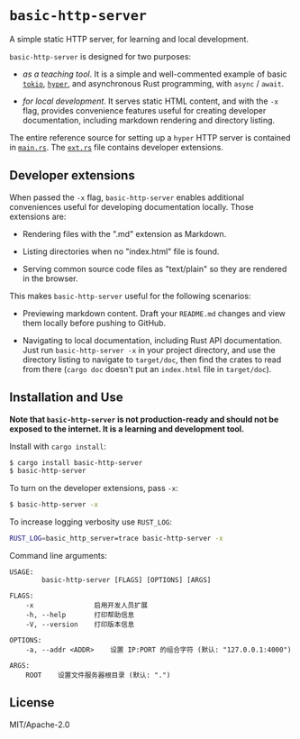 # `basic-http-server`

A simple static HTTP server, for learning and local development.

`basic-http-server` is designed for two purposes:

- _as a teaching tool_. It is a simple and well-commented example of
  basic [`tokio`], [`hyper`], and asynchronous Rust programming,
  with `async` / `await`.

- _for local development_. It serves static HTML content, and with the `-x`
   flag, provides convenience features useful for creating developer
   documentation, including markdown rendering and directory listing.
 
The entire reference source for setting up a `hyper` HTTP server is contained in
[`main.rs`]. The [`ext.rs`] file contains developer extensions.

[`tokio`]: https://github.com/tokio-rs/tokio
[`hyper`]: https://github.com/hyperium/hyper
[`main.rs`]: src/main.rs
[`ext.rs`]: src/ext.rs


## Developer extensions

When passed the `-x` flag, `basic-http-server` enables additional conveniences
useful for developing documentation locally. Those extensions are:

- Rendering files with the ".md" extension as Markdown.

- Listing directories when no "index.html" file is found.

- Serving common source code files as "text/plain" so they are
  rendered in the browser.

This makes `basic-http-server` useful for the following scenarios:

- Previewing markdown content. Draft your `README.md` changes and view them
  locally before pushing to GitHub.

- Navigating to local documentation, including Rust API documentation. Just run
  `basic-http-server -x` in your project directory, and use the directory
  listing to navigate to `target/doc`, then find the crates to read from there
  (`cargo doc` doesn't put an `index.html` file in `target/doc`).


## Installation and Use

**Note that `basic-http-server` is not production-ready and should not be
exposed to the internet. It is a learning and development tool.**

Install with `cargo install`:

```sh
$ cargo install basic-http-server
$ basic-http-server
```

To turn on the developer extensions, pass `-x`:

```sh
$ basic-http-server -x
```

To increase logging verbosity use `RUST_LOG`:

```sh
RUST_LOG=basic_http_server=trace basic-http-server -x
```

Command line arguments:

```
USAGE:
        basic-http-server [FLAGS] [OPTIONS] [ARGS]

FLAGS:
    -x               启用开发人员扩展
    -h, --help       打印帮助信息
    -V, --version    打印版本信息

OPTIONS:
    -a, --addr <ADDR>    设置 IP:PORT 的组合字符 (默认: "127.0.0.1:4000")

ARGS:
    ROOT    设置文件服务器根目录 (默认: ".")

```


## License

MIT/Apache-2.0
